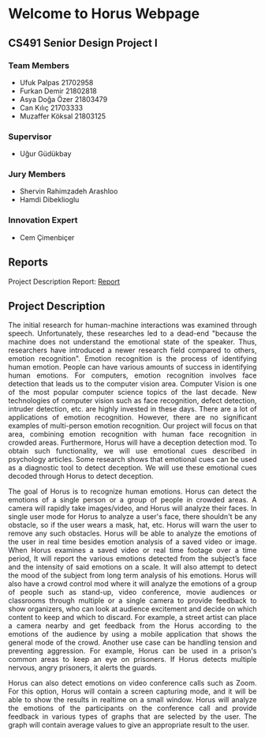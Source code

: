 # Welcome to Horus Webpage 

## CS491 Senior Design Project I

### Team Members

* Ufuk Palpas 21702958 <br/>
* Furkan Demir 21802818 <br/>
* Asya Doğa Özer 21803479 <br/>
* Can Kılıç 21703333 <br/>
* Muzaffer Köksal 21803125 <br/>

### Supervisor
* Uğur Güdükbay

### Jury Members
* Shervin Rahimzadeh Arashloo
* Hamdi Dibeklioglu

### Innovation Expert
* Cem Çimenbiçer

## Reports
Project Description Report: [Report](https://github.com/ufukpalpas/Horus/blob/22817db71f824b13291e059650f38b253c3b2108/Project%20Reports/CS-491_Horus_Project_Description_Report.pdf)

## Project Description

<p style="text-align:justify;">   The initial research for human-machine interactions was examined through speech.
Unfortunately, these researches led to a dead-end "because the machine does not understand
the emotional state of the speaker. Thus, researchers have introduced a newer research field
compared to others, emotion recognition". Emotion recognition is the process of
identifying human emotion. People can have various amounts of success in identifying
human emotions. For computers, emotion recognition involves face detection that leads us to
the computer vision area. Computer Vision is one of the most popular computer science
topics of the last decade. New technologies of computer vision such as face recognition,
defect detection, intruder detection, etc. are highly invested in these days. There are a lot of
applications of emotion recognition. However, there are no significant examples of
multi-person emotion recognition. Our project will focus on that area, combining emotion
recognition with human face recognition in crowded areas.
Furthermore, Horus will have a deception detection mod. To obtain such
functionality, we will use emotional cues described in psychology articles. Some research
shows that emotional cues can be used as a diagnostic tool to detect deception. We will
use these emotional cues decoded through Horus to detect deception.</p>

<p style="text-align:justify;"> The goal of Horus is to recognize human emotions. Horus can detect the emotions of a single person or 
a group of people in crowded areas. A camera will rapidly take images/video, and Horus will analyze their faces. 
In single user mode for Horus to analyze a user's face, there shouldn't be any obstacle, so if the user wears a mask,
hat, etc. Horus will warn the user to remove any such obstacles. Horus will be able to analyze the emotions of the user in real
time besides emotion analysis of a saved video or image. When Horus examines a saved video or real time footage over a time period,
It will report the various emotions detected from the subject’s face and the intensity of said emotions on a scale. It will also
attempt to detect the mood of the subject from long term analysis of his emotions.
Horus will also have a crowd control mod where it will analyze the emotions of a
group of people such as stand-up, video conference, movie audiences or classrooms through multiple or a single camera to provide feedback to show
organizers, who can look at audience excitement and decide on which content to keep and which
to discard. For example, a street artist can place a camera
nearby and get feedback from the Horus according to the emotions of the audience by using a mobile application that shows the general mode of the crowd.
Another use case can be handling tension and preventing aggression. For example,
Horus can be used in a prison's common areas to keep an eye on prisoners. If Horus detects
multiple nervous, angry prisoners, it alerts the guards.</p>

<p style="text-align:justify;">   Horus can also detect emotions on video conference calls such as Zoom. For this option, Horus will contain a screen capturing mode, and it will be able to show the results in realtime on a small window. Horus will
analyze the emotions of the participants on the conference call and provide feedback in various types of graphs that are selected by the user. The graph will contain
average values to give an appropriate result to the user.<p>
